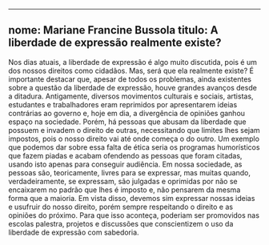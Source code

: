 
---

nome: Mariane Francine Bussola
titulo: A liberdade de expressão realmente existe?
---

Nos dias atuais, a liberdade de expressão é algo muito discutida, pois é um dos nossos direitos como cidadãos. Mas, será que ela realmente existe?
É importante destacar que, apesar de todos os problemas, ainda existentes sobre a questão da liberdade de expressão, houve grandes avanços desde a ditadura. Antigamente, diversos movimentos culturais e sociais, artistas, estudantes e trabalhadores eram reprimidos por apresentarem ideias contrárias ao governo e, hoje em dia, a divergência de opiniões ganhou espaço na sociedade.
Porém, há pessoas que abusam da liberdade que possuem e invadem o direito de outras, necessitando que limites lhes sejam impostos, pois o nosso direito vai até onde começa o do outro. Um exemplo que podemos dar sobre essa falta de ética seria os programas humorísticos que fazem piadas e acabam ofendendo as pessoas que foram citadas, usando isto apenas para conseguir audiência. 
Em nossa sociedade, as pessoas são, teoricamente, livres para se expressar, mas muitas quando, verdadeiramente, se expressam, são julgadas e oprimidas por não se encaixarem no padrão que lhes é imposto e, não pensarem da mesma forma que a maioria.
Em vista disso, devemos sim expressar nossas ideias e usufruir do nosso direito, porém sempre respeitando o direito e as opiniões do próximo. Para que isso aconteça, poderiam ser promovidos nas escolas palestra, projetos e discussões que conscientizem o uso da liberdade de expressão com sabedoria.

